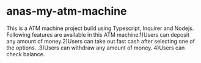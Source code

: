 # anas-my-atm-machine
This is a ATM machine project build using Typescript, Inquirer and Nodejs. Following features are available in this ATM machine.1)Users can deposit any amount of money.2)Users can take out fast cash after selecting one of the options. .3)Users can withdraw any amount of money. 4)Users can check balance.
